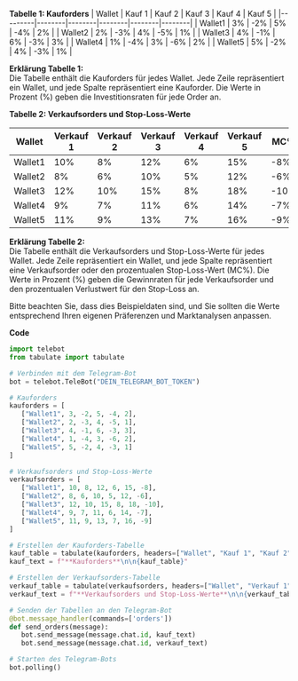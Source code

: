 **Tabelle 1: Kauforders**
| Wallet  | Kauf 1 | Kauf 2 | Kauf 3 | Kauf 4 | Kauf 5 |
|---------|--------|--------|--------|--------|--------|
| Wallet1 |   3%   |  -2%   |   5%   |  -4%   |   2%   |
| Wallet2 |   2%   |  -3%   |   4%   |  -5%   |   1%   |
| Wallet3 |   4%   |  -1%   |   6%   |  -3%   |   3%   |
| Wallet4 |   1%   |  -4%   |   3%   |  -6%   |   2%   |
| Wallet5 |   5%   |  -2%   |   4%   |  -3%   |   1%   |

**Erklärung Tabelle 1:**  
Die Tabelle enthält die Kauforders für jedes Wallet. Jede Zeile repräsentiert ein Wallet, und jede Spalte repräsentiert eine Kauforder. Die Werte in Prozent (%) geben die Investitionsraten für jede Order an.

**Tabelle 2: Verkaufsorders und Stop-Loss-Werte**

| Wallet  | Verkauf 1 | Verkauf 2 | Verkauf 3 | Verkauf 4 | Verkauf 5 | MC%  |
|---------|-----------|-----------|-----------|-----------|-----------|------|
| Wallet1 |    10%    |    8%     |    12%    |    6%     |    15%    | -8%  |
| Wallet2 |    8%     |    6%     |    10%    |    5%     |    12%    | -6%  |
| Wallet3 |    12%    |    10%    |    15%    |    8%     |    18%    | -10% |
| Wallet4 |    9%     |    7%     |    11%    |    6%     |    14%    | -7%  |
| Wallet5 |    11%    |    9%     |    13%    |    7%     |    16%    | -9%  |

**Erklärung Tabelle 2:**  
Die Tabelle enthält die Verkaufsorders und Stop-Loss-Werte für jedes Wallet. Jede Zeile repräsentiert ein Wallet, und jede Spalte repräsentiert eine Verkaufsorder oder den prozentualen Stop-Loss-Wert (MC%). Die Werte in Prozent (%) geben die Gewinnraten für jede Verkaufsorder und den prozentualen Verlustwert für den Stop-Loss an.

Bitte beachten Sie, dass dies Beispieldaten sind, und Sie sollten die Werte entsprechend Ihren eigenen Präferenzen und Marktanalysen anpassen.

**Code**

 ````python
 import telebot
from tabulate import tabulate

# Verbinden mit dem Telegram-Bot
bot = telebot.TeleBot("DEIN_TELEGRAM_BOT_TOKEN")

# Kauforders
kauforders = [
    ["Wallet1", 3, -2, 5, -4, 2],
    ["Wallet2", 2, -3, 4, -5, 1],
    ["Wallet3", 4, -1, 6, -3, 3],
    ["Wallet4", 1, -4, 3, -6, 2],
    ["Wallet5", 5, -2, 4, -3, 1]
]

# Verkaufsorders und Stop-Loss-Werte
verkaufsorders = [
    ["Wallet1", 10, 8, 12, 6, 15, -8],
    ["Wallet2", 8, 6, 10, 5, 12, -6],
    ["Wallet3", 12, 10, 15, 8, 18, -10],
    ["Wallet4", 9, 7, 11, 6, 14, -7],
    ["Wallet5", 11, 9, 13, 7, 16, -9]
]

# Erstellen der Kauforders-Tabelle
kauf_table = tabulate(kauforders, headers=["Wallet", "Kauf 1", "Kauf 2", "Kauf 3", "Kauf 4", "Kauf 5"])
kauf_text = f"**Kauforders**\n\n{kauf_table}"

# Erstellen der Verkaufsorders-Tabelle
verkauf_table = tabulate(verkaufsorders, headers=["Wallet", "Verkauf 1", "Verkauf 2", "Verkauf 3", "Verkauf 4", "Verkauf 5", "MC%"])
verkauf_text = f"**Verkaufsorders und Stop-Loss-Werte**\n\n{verkauf_table}"

# Senden der Tabellen an den Telegram-Bot
@bot.message_handler(commands=['orders'])
def send_orders(message):
    bot.send_message(message.chat.id, kauf_text)
    bot.send_message(message.chat.id, verkauf_text)

# Starten des Telegram-Bots
bot.polling()    
````
